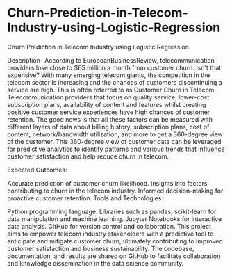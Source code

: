 # Churn-Prediction-in-Telecom-Industry-using-Logistic-Regression
Churn Prediction in Telecom Industry using Logistic Regression


Description-
According to EuropeanBusinessReview, telecommunication providers lose close to $65 million a month from customer churn. Isn't that expensive? With many emerging telecom giants, the competition in the telecom sector is increasing and the chances of customers discontinuing a service are high. This is often referred to as Customer Churn in Telecom Telecommunication providers that focus on quality service, lower-cost subscription plans, availability of content and features whilst creating positive customer service experiences have high chances of customer retention. The good news is that all these factors can be measured with different layers of data about billing history, subscription plans, cost of content, network/bandwidth utilization, and more to get a 360-degree view of the customer. This 360-degree view of customer data can be leveraged for predictive analytics to identify patterns and various trends that influence customer satisfaction and help reduce churn in telecom.


Expected Outcomes:

Accurate prediction of customer churn likelihood.
Insights into factors contributing to churn in the telecom industry.
Informed decision-making for proactive customer retention.
Tools and Technologies:

Python programming language.
Libraries such as pandas, scikit-learn for data manipulation and machine learning.
Jupyter Notebooks for interactive data analysis.
GitHub for version control and collaboration.
This project aims to empower telecom industry stakeholders with a predictive tool to anticipate and mitigate customer churn, ultimately contributing to improved customer satisfaction and business sustainability. The codebase, documentation, and results are shared on GitHub to facilitate collaboration and knowledge dissemination in the data science community.


